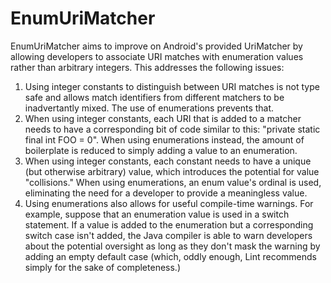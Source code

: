 EnumUriMatcher
==============

EnumUriMatcher aims to improve on Android's provided UriMatcher by allowing developers to associate URI matches with enumeration values rather than arbitrary integers.  This addresses the following issues:

  1. Using integer constants to distinguish between URI matches is not type safe and allows match identifiers from different matchers to be inadvertantly mixed.  The use of enumerations prevents that.
  2. When using integer constants, each URI that is added to a matcher needs to have a corresponding bit of code similar to this: "private static final int FOO = 0".  When using enumerations instead, the amount of boilerplate is reduced to simply adding a value to an enumeration.
  3. When using integer constants, each constant needs to have a unique (but otherwise arbitrary) value, which introduces the potential for value "collisions."  When using enumerations, an enum value's ordinal is used, eliminating the need for a developer to provide a meaningless value.
  4. Using enumerations also allows for useful compile-time warnings.  For example, suppose that an enumeration value is used in a switch statement.  If a value is added to the enumeration but a corresponding switch case isn't added, the Java compiler is able to warn developers about the potential oversight as long as they don't mask the warning by adding an empty default case (which, oddly enough, Lint recommends simply for the sake of completeness.)
